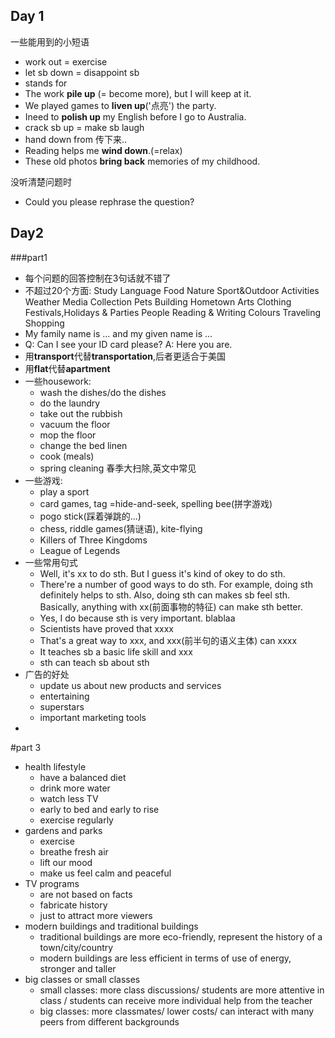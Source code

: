 Day 1
---
一些能用到的小短语

* work out = exercise
* let sb down = disappoint sb
* stands for
* The work **pile up** (= become more), but I will keep at it.
* We played games to **liven up**('点亮') the party.
* Ineed to **polish up** my English before I go to Australia.
* crack sb up = make sb laugh
* hand down from 传下来..
* Reading helps me **wind down**.(=relax)
* These old photos **bring back** memories of my childhood. 

没听清楚问题时

* Could you please rephrase the question?

Day2
---
###part1
* 每个问题的回答控制在3句话就不错了
* 不超过20个方面:
	Study 	Language 	Food 	Nature 	Sport&Outdoor Activities
	Weather 	Media 	Collection 	Pets
	Building 	Hometown 	Arts 	Clothing 	Festivals,Holidays & Parties
	People 	Reading & Writing 	Colours 	Traveling 	Shopping
* My family name is ... and my given name is ...
* Q: Can I see your ID card please? A: Here you are.
* 用**transport**代替**transportation**,后者更适合于美国
* 用**flat**代替**apartment**
* 一些housework:
	* wash the dishes/do the dishes
	* do the laundry
	* take out the rubbish
	* vacuum the floor
	* mop the floor
	* change the bed linen
	* cook (meals)
	* spring cleaning 春季大扫除,英文中常见
* 一些游戏:
	* play a sport
	* card games, tag =hide-and-seek, spelling bee(拼字游戏)
	* pogo stick(踩着弹跳的...)
	* chess, riddle games(猜谜语), kite-flying
	* Killers of Three Kingdoms
	* League of Legends
* 一些常用句式
	* Well, it's xx to do sth. But I guess it's kind of okey to do sth.
	* There're a number of good ways to do sth. For example, doing sth definitely helps to sth. Also, doing sth can makes sb feel sth. Basically, anything with xx(前面事物的特征) can make sth better.
	* Yes, I do because sth is very important. blablaa
	* Scientists have proved that xxxx
	* That's a great way to xxx, and xxx(前半句的语义主体) can xxxx
	* It teaches sb a basic life skill and xxx
	* sth can teach sb about sth 
* 广告的好处
	* update us about new products and services
	* entertaining
	* superstars
	* important marketing tools
* 

#part 3
* health lifestyle
	* have a balanced diet
	* drink more water
	* watch less TV
	* early to bed and early to rise
	* exercise regularly
* gardens and parks
	* exercise
	* breathe fresh air
	* lift our mood
	* make us feel calm and peaceful
* TV programs
	* are not based on facts
	* fabricate history
	* just to attract more viewers
* modern buildings and traditional buildings
	* traditional buildings are more eco-friendly, represent the history of a town/city/country
	* modern buildings are less efficient in terms of use of energy, stronger and taller
* big classes or small classes
	* small classes: more class discussions/ students are more attentive in class / students can receive more individual help from the teacher
	* big classes: more classmates/ lower costs/ can interact with many peers from different backgrounds

